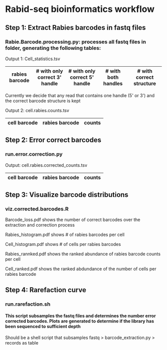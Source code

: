 # Rabid-seq bioinformatics workflow

## Step 1: Extract Rabies barcodes in fastq files
### **Rabie.Barcode.processing.py**: processes all fastq files in folder, generating the following tables: 

Output 1: Cell_statistics.tsv

rabies barcode  | # with only correct 3' handle | # with only correct 5' handle | # with both handles | # with correct structure
--------------- | ------------------------------| ------------------------------| --------------------| --------------

Currently we decide that any read that contains one handle (5' or 3') and the correct barcode structure is kept

Output 2: cell.rabies.counts.tsv

cell barcode  | rabies barcode  | counts
------------- | ----------------| -----

## Step 2: Error correct barcodes
### **run.error.correction.py**

Output: cell.rabies.corrected_counts.tsv

cell barcode  | rabies barcode  | counts
------------- | ----------------| -----

## Step 3: Visualize barcode distributions
### **viz.corrected.barcodes.R**

Barcode_loss.pdf shows the number of correct barcodes over the extraction and correction process

Rabies_histogram.pdf shows # of rabies barcodes per cell

Cell_histogram.pdf shows # of cells per rabies barcodes

Rabies_rannked.pdf shows the ranked abundance of rabies barcode counts per cell

Cell_ranked.pdf shows the ranked abdundance of the number of cells per rabies barcode


## Step 4: Rarefaction curve
### **run.rarefaction.sh**
#### This script subsamples the fastq files and determines the number error corrected barcodes. Plots are generated to determine if the library has been sequenced to sufficient depth

Should be a shell script that subsamples fastq >  barcode_extraction.py > records as table


